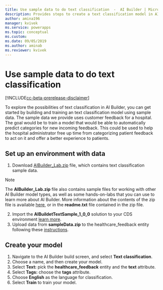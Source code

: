 ```yaml
---
title: Use sample data to do text classification  -  AI Builder | Microsoft Docs
description: Provides steps to create a text classification model in AI Builder using sample data provided by Microsoft.
author: amina196
manager: kvivek
ms.service: powerapps
ms.topic: conceptual
ms.custom: 
ms.date: 09/05/2019
ms.author: aminab
ms.reviewer: kvivek
---
```


# Use sample data to do text classification

[!INCLUDE[cc-beta-prerelease-disclaimer](./includes/cc-beta-prerelease-disclaimer.md)]

To explore the possibilities of text classification in AI Builder, you can get started by building and training an text classification model using sample data. The sample data we provide uses customer feedback for a hospital. The goal would be to train a model that would be able to automatically predict categories for new incoming feedback. This could be used to help the hospital administrator free up time from categorizing patient feedback to act on it and offer a better experience to patients.

## Set up an environment with data

1. Download [AIBuilder_Lab.zip](https://go.microsoft.com/fwlink/?linkid=2103171) file, which contains text classification sample data.

> [!NOTE]
> The **AIBuilder_Lab.zip** file also contains sample files for working with other AI Builder model types, as well as some hands-on-labs that you can use to learn more about AI Builder. More information about the contents of the zip file  is available [here](
https://go.microsoft.com/fwlink/?linkid=2103171), or in the **readme.txt** file contained in the zip file.

2. Import the **AIBuildetTextSample_1_0_0** solution to your CDS environment [learn more](https://docs.microsoft.com/en-us/power-platform/admin/wp-solution-packages).
3. Upload data from **sampleData.zip** to the healthcare_feedback entity following these [instructions](before-you-build-text-classification-model.md).

## Create your model

1. Navigate to the AI Builder build screen, and select **Text classification**.
2. Choose a name, and then create your model.
3. Select **Text:** pick the **healthcare_feedback** entity and the **text** attribute.
4. Select **Tags:** choose the **tags** attribute.
5. Choose **English** as the language for classification.
6. Select **Train** to train your model.
